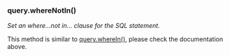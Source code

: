 ### query.whereNotIn()

*Set an where...not in... clause for the SQL statement.*

This method is similar to [query.whereIn()](#querywherein), please check the 
documentation above.